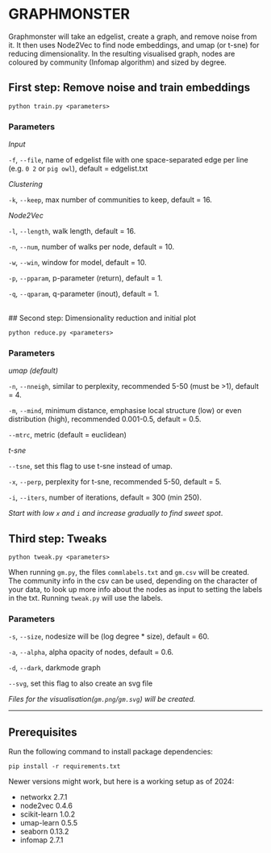 # GRAPHMONSTER

Graphmonster will take an edgelist, create a graph, and remove noise from it. It then uses Node2Vec to find node embeddings, and umap (or t-sne) for reducing dimensionality. In the resulting visualised graph, nodes are coloured by community (Infomap algorithm) and sized by degree.

## First step: Remove noise and train embeddings

```
python train.py <parameters>
```

### Parameters
_Input_

`-f`, `--file`, name of edgelist file with one space-separated edge per line (e.g. `0 2` or `pig owl`), default = edgelist.txt

_Clustering_

`-k`, `--keep`, max number of communities to keep, default = 16.

_Node2Vec_

`-l`, `--length`, walk length, default = 16. 

`-n`, `--num`, number of walks per node, default = 10.

`-w`, `--win`, window for model, default = 10.

`-p`, `--pparam`, p-parameter (return), default = 1.

`-q`, `--qparam`, q-parameter (inout), default = 1.

<br>
## Second step: Dimensionality reduction and initial plot

```
python reduce.py <parameters>
```

### Parameters
_umap (default)_

`-n`, `--nneigh`, similar to perplexity, recommended 5-50 (must be >1), default = 4.

`-m`, `--mind`, minimum distance, emphasise local structure (low) or even distribution (high), recommended 0.001-0.5, default = 0.5.

`--mtrc`, metric (default = euclidean)

_t-sne_

`--tsne`, set this flag to use t-sne instead of umap.

`-x`, `--perp`, perplexity for t-sne, recommended 5-50, default = 5.

`-i`, `--iters`, number of iterations, default = 300 (min 250).

_Start with low `x` and `i` and increase gradually to find sweet spot_.

## Third step: Tweaks

```
python tweak.py <parameters>
```

When running `gm.py`, the files `commlabels.txt` and `gm.csv` will be created. The community info in the csv can be used, depending on the character of your data, to look up more info about the nodes as input to setting the labels in the txt. Running `tweak.py` will use the labels.

### Parameters
`-s`, `--size`, nodesize will be (log degree * size), default = 60.

`-a`, `--alpha`, alpha opacity of nodes, default = 0.6.

`-d`, `--dark`, darkmode graph

`--svg`, set this flag to also create an svg file



_Files for the visualisation(`gm.png`/`gm.svg`) will be created._

---

## Prerequisites

Run the following command to install package dependencies:

```
pip install -r requirements.txt
```
Newer versions might work, but here is a working setup as of 2024:
- networkx 2.7.1
- node2vec 0.4.6
- scikit-learn 1.0.2
- umap-learn 0.5.5
- seaborn 0.13.2
- infomap 2.7.1

